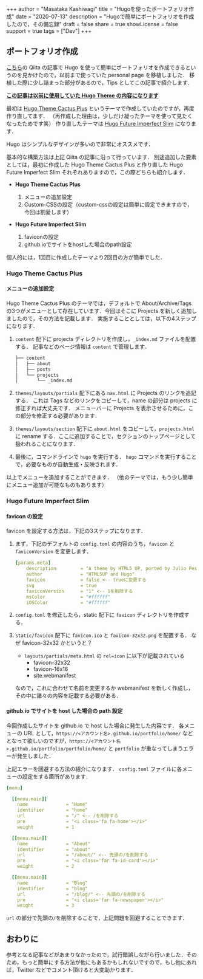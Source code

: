 +++
author = "Masataka Kashiwagi"
title = "Hugoを使ったポートフォリオ作成"
date = "2020-07-13"
description = "Hugoで簡単にポートフォリオを作成したので，その備忘録"
draft = false
share = true
showLicense = false
support = true
tags = ["Dev"]
+++

## ポートフォリオ作成

[こちら](https://qiita.com/ysdyt/items/a581277dd1312a0e83c3)の Qiita の記事で Hugo を使って簡単にポートフォリオを作成できるというのを見かけたので，以前まで使っていた personal page を移植しました．
移植した際に少し詰まった部分があるので，Tips としてこの記事で紹介します．

<u>**この記事は以前に使用していた Hugo Theme の内容になります**</u>

最初は [Hugo Theme Cactus Plus](https://github.com/nodejh/hugo-theme-cactus-plus) というテーマで作成していたのですが，再度作り直してます．
（再作成した理由は，少しだけ凝ったテーマを使って見たくなったためです笑）
作り直したテーマは [Hugo Future Imperfect Slim](https://github.com/pacollins/hugo-future-imperfect-slim) になります．

Hugo はシンプルなデザインが多いので非常にオススメです．

基本的な構築方法は上記 Qiita の記事に沿って行っています．
別途追加した要素としては，最初に作成した Hugo Theme Cactus Plus と作り直した Hugo Future Imperfect Slim それぞれありますので，この際どちらも紹介します．

* **Hugo Theme Cactus Plus**
  1. メニューの追加設定
  2. Custom-CSSの設定（custom-cssの設定は簡単に設定できますので，今回は割愛します）

* **Hugo Future Imperfect Slim**
  1. faviconの設定
  2. github.ioでサイトをhostした場合のpath設定

個人的には，1回目に作成したテーマより2回目の方が簡単でした．

### Hugo Theme Cactus Plus

#### メニューの追加設定

Hugo Theme Cactus Plus のテーマでは，デフォルトで About/Archive/Tags の3つがメニューとして存在しています．今回はそこに Projects を新しく追加しましたので，その方法を記載します．
実施することとしては，以下の4ステップになります．

1. `content` 配下に projects ディレクトリを作成し，`_index.md` ファイルを配置する．
記事などのページ情報は `content` で管理します．

    ```bash
    ├── content
    │   ├── about
    │   ├── posts
    │   └── projects
    │       └── _index.md
    ```

2. `themes/layouts/partials` 配下にある `nav.html` に Projects のリンクを追記する．
これは Tags などのリンクをコピーして，name の部分は projects に修正すれば大丈夫です．
メニューバーに Projects を表示させるために，この部分を修正する必要があります．

3. `themes/layouts/section` 配下に `about.html` をコピーして，`projects.html` に rename する．ここに追加することで，セクションのトップページとして扱われることになります．

4. 最後に，コマンドラインで `hugo` を実行する．
`hugo` コマンドを実行することで，必要なものが自動生成・反映されます．

以上でメニューを追加することができます．
（他のテーマでは，もう少し簡単にメニュー追加が可能なものもあります）

### Hugo Future Imperfect Slim

#### favicon の設定

favicon を設定する方法は，下記の3ステップになります．

1. まず，下記のデフォルトの `config.toml` の内容のうち，`favicon` と `faviconVersion` を変更します．

    ```yaml
    [params.meta]
        description         = "A theme by HTML5 UP, ported by Julio Pescador. Slimmed and enhanced by Patrick Collins. Multilingual by StatnMap. Powered by Hugo."
        author              = "HTML5UP and Hugo"
        favicon             = false <-- trueに変更する
        svg                 = true
        faviconVersion      = "1" <-- 1を削除する
        msColor             = "#ffffff"
        iOSColor            = "#ffffff"
    ```

2. `config.toml` を修正したら，static 配下に `favicon` ディレクトリを作成する．

3. `static/favicon` 配下に `favicon.ico` と `favicon-32x32.png` を配置する．
    なぜ favicon-32x32 かというと？
	- `layouts/partials/meta.html` の `rel=icon` に以下が記載されている
	  - favicon-32x32
	  - favicon-16x16
	  - site.webmanifest

    なので，これに合わせて名前を変更するか webmanifest を新しく作成し，その中に諸々の内容を記載する必要がある．

#### github.io でサイトを host した場合の path 設定

今回作成したサイトを github.io で host した場合に発生した内容です．
各メニューの URL として，`https://<アカウント名>.github.io/portfolio/home/` などとなって欲しいのですが，`https://<アカウント名>.github.io/portfolio/portfolio/home/` と `portfolio` が重なってしまうエラーが発生しました．

上記エラーを回避する方法の紹介になります．
`config.toml` ファイルに各メニューの設定をする箇所があります．

```yaml
[menu]

  [[menu.main]]
    name              = "Home"
    identifier        = "home"
    url               = "/" <-- /を削除する
    pre               = "<i class='fa fa-home'></i>"
    weight            = 1

  [[menu.main]]
    name              = "About"
    identifier        = "about"
    url               = "/about/" <-- 先頭の/を削除する
    pre               = "<i class='far fa-id-card'></i>"
    weight            = 2

  [[menu.main]]
    name              = "Blog"
    identifier        = "blog"
    url               = "/blog/" <-- 先頭の/を削除する
    pre               = "<i class='far fa-newspaper'></i>"
    weight            = 3
```

`url` の部分で先頭の`/`を削除することで，上記問題を回避することできます．

## おわりに

参考となる記事などがあまりなかったので，試行錯誤しながら行いました．そのため，もっと簡単にする方法が他にもあるかもしれないですので，もし他にあれば，Twitter などでコメント頂けると大変助かります．
